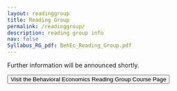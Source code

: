 ```yaml
---
layout: readinggroup
title: Reading Group
permalink: /readinggroup/
description: reading group info 
nav: false
Syllabus_RG_pdf: BehEc_Reading_Group.pdf
---
```


Further information will be announced shortly.

<form action="[https://google.com](https://econreadinggroup.github.io)">
    <input type="submit" value="Visit the Behavioral Economics Reading Group Course Page" />
</form>
